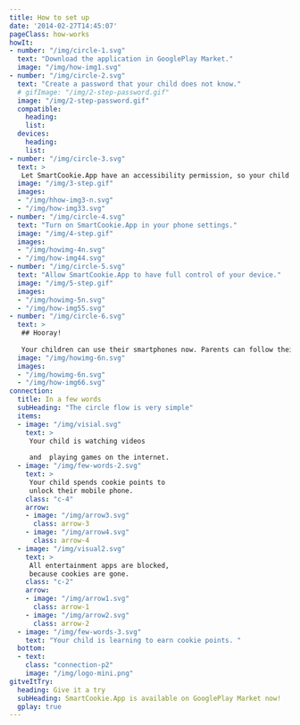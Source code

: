```yaml
---
title: How to set up
date: '2014-02-27T14:45:07'
pageClass: how-works
howIt:
- number: "/img/circle-1.svg"
  text: "Download the application in GooglePlay Market."
  image: "/img/how-img1.svg"
- number: "/img/circle-2.svg"
  text: "Create a password that your child does not know."
  # gifImage: "/img/2-step-password.gif"
  image: "/img/2-step-password.gif"
  compatible: 
    heading:
    list:
  devices: 
    heading: 
    list:
- number: "/img/circle-3.svg"
  text: >
   Let SmartCookie.App have an accessibility permission, so your child can use the app in "supervised" and "locked" modes.
  image: "/img/3-step.gif"
  images:
  - "/img/hhow-img3-n.svg"
  - "/img/how-img33.svg"
- number: "/img/circle-4.svg"
  text: "Turn on SmartCookie.App in your phone settings."
  image: "/img/4-step.gif"
  images:
  - "/img/howimg-4n.svg"
  - "/img/how-img44.svg"
- number: "/img/circle-5.svg"
  text: "Allow SmartCookie.App to have full control of your device."
  image: "/img/5-step.gif"
  images:
  - "/img/howimg-5n.svg"
  - "/img/how-img55.svg"
- number: "/img/circle-6.svg"
  text: >
   ## Hooray!
   
   Your children can use their smartphones now. Parents can follow their children progress from the app."
  image: "/img/howimg-6n.svg"
  images:
  - "/img/howimg-6n.svg"
  - "/img/how-img66.svg"
connection:
  title: In a few words
  subHeading: "The circle flow is very simple"
  items:
  - image: "/img/visial.svg"
    text: >
     Your child is watching videos    
     
     and  playing games on the internet.
  - image: "/img/few-words-2.svg"
    text: > 
     Your child spends cookie points to    
     unlock their mobile phone.
    class: "c-4"
    arrow:
    - image: "/img/arrow3.svg"
      class: arrow-3
    - image: "/img/arrow4.svg"
      class: arrow-4
  - image: "/img/visual2.svg"
    text: >     
     All entertainment apps are blocked,    
     because cookies are gone.
    class: "c-2"
    arrow:
    - image: "/img/arrow1.svg"
      class: arrow-1
    - image: "/img/arrow2.svg"
      class: arrow-2
  - image: "/img/few-words-3.svg"
    text: "Your child is learning to earn cookie points. "
  bottom:
  - text: 
    class: "connection-p2"
    image: "/img/logo-mini.png"
gitveItTry:
  heading: Give it a try
  subHeading: SmartCookie.App is available on GooglePlay Market now! 
  gplay: true
---
```

